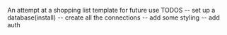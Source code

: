 An attempt at a shopping list template for future use
TODOS
-- set up a database(install)
-- create all the connections
-- add some styling
-- add auth